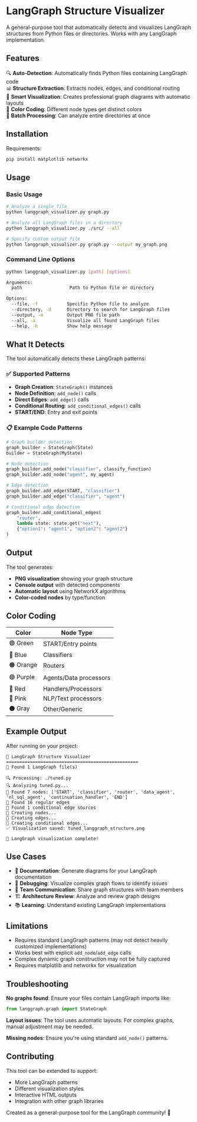 # LangGraph Structure Visualizer

A general-purpose tool that automatically detects and visualizes LangGraph structures from Python files or directories. Works with any LangGraph implementation.

## Features

🔍 **Auto-Detection**: Automatically finds Python files containing LangGraph code  
📊 **Structure Extraction**: Extracts nodes, edges, and conditional routing  
🎨 **Smart Visualization**: Creates professional graph diagrams with automatic layouts  
🌈 **Color Coding**: Different node types get distinct colors  
📁 **Batch Processing**: Can analyze entire directories at once  

## Installation

Requirements:
```bash
pip install matplotlib networkx
```

## Usage

### Basic Usage

```bash
# Analyze a single file
python langgraph_visualizer.py graph.py

# Analyze all LangGraph files in a directory
python langgraph_visualizer.py ./src/ --all

# Specify custom output file
python langgraph_visualizer.py graph.py --output my_graph.png
```

### Command Line Options

```bash
python langgraph_visualizer.py [path] [options]

Arguments:
  path                  Path to Python file or directory

Options:
  --file, -f           Specific Python file to analyze
  --directory, -d      Directory to search for LangGraph files
  --output, -o         Output PNG file path
  --all, -a            Visualize all found LangGraph files
  --help, -h           Show help message
```

## What It Detects

The tool automatically detects these LangGraph patterns:

### ✅ Supported Patterns

- **Graph Creation**: `StateGraph()` instances
- **Node Definition**: `add_node()` calls
- **Direct Edges**: `add_edge()` calls  
- **Conditional Routing**: `add_conditional_edges()` calls
- **START/END**: Entry and exit points

### 📋 Example Code Patterns

```python
# Graph builder detection
graph_builder = StateGraph(State)
builder = StateGraph(MyState)

# Node detection
graph_builder.add_node("classifier", classify_function)
graph_builder.add_node("agent", my_agent)

# Edge detection
graph_builder.add_edge(START, "classifier")
graph_builder.add_edge("classifier", "agent")

# Conditional edge detection
graph_builder.add_conditional_edges(
    "router",
    lambda state: state.get("next"),
    {"option1": "agent1", "option2": "agent2"}
)
```

## Output

The tool generates:
- **PNG visualization** showing your graph structure
- **Console output** with detected components
- **Automatic layout** using NetworkX algorithms
- **Color-coded nodes** by type/function

## Color Coding

| Color | Node Type |
|-------|-----------|
| 🟢 Green | START/Entry points |
| 🔵 Blue | Classifiers |
| 🟠 Orange | Routers |
| 🟣 Purple | Agents/Data processors |
| 🔴 Red | Handlers/Processors |
| 🩷 Pink | NLP/Text processors |
| ⚫ Gray | Other/Generic |

## Example Output

After running on your project:

```
🚀 LangGraph Structure Visualizer
==================================================
📁 Found 1 LangGraph file(s)

🔍 Processing: ./tuned.py
🔍 Analyzing tuned.py...
📍 Found 7 nodes: ['START', 'classifier', 'router', 'data_agent', 'nl_sql_agent', 'continuation_handler', 'END']
🔗 Found 16 regular edges
🔀 Found 1 conditional edge sources
🎨 Creating nodes...
🔗 Creating edges...
🔀 Creating conditional edges...
✅ Visualization saved: tuned_langgraph_structure.png

🎉 LangGraph visualization complete!
```

## Use Cases

- 📖 **Documentation**: Generate diagrams for your LangGraph documentation
- 🐛 **Debugging**: Visualize complex graph flows to identify issues
- 👥 **Team Communication**: Share graph structures with team members
- 🏗️ **Architecture Review**: Analyze and review graph designs
- 📚 **Learning**: Understand existing LangGraph implementations

## Limitations

- Requires standard LangGraph patterns (may not detect heavily customized implementations)
- Works best with explicit `add_node`/`add_edge` calls
- Complex dynamic graph construction may not be fully captured
- Requires matplotlib and networkx for visualization

## Troubleshooting

**No graphs found**: Ensure your files contain LangGraph imports like:
```python
from langgraph.graph import StateGraph
```

**Layout issues**: The tool uses automatic layouts. For complex graphs, manual adjustment may be needed.

**Missing nodes**: Ensure you're using standard `add_node()` patterns.

## Contributing

This tool can be extended to support:
- More LangGraph patterns
- Different visualization styles
- Interactive HTML outputs
- Integration with other graph libraries

Created as a general-purpose tool for the LangGraph community! 🚀